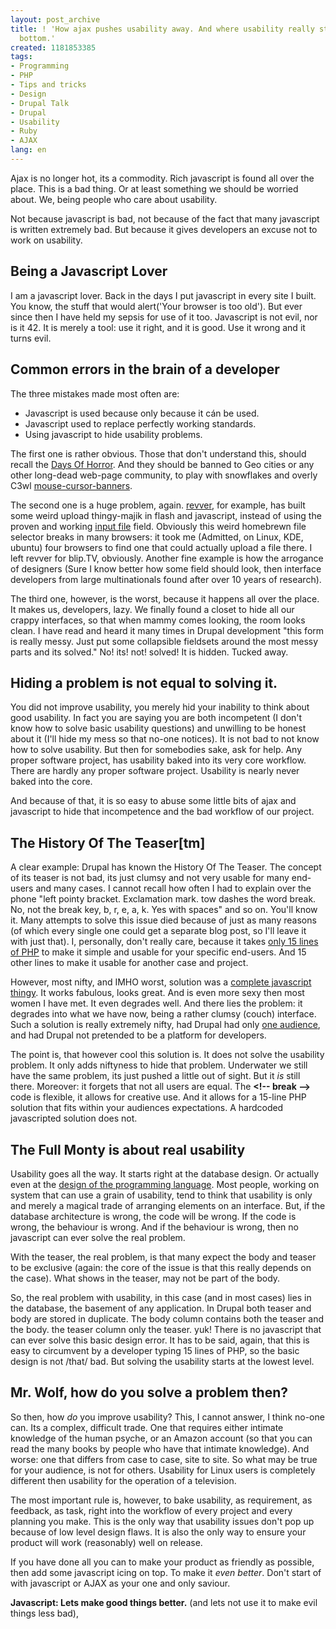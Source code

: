 ```yaml
---
layout: post_archive
title: ! 'How ajax pushes usability away. And where usability really starts: at the
  bottom.'
created: 1181853385
tags:
- Programming
- PHP
- Tips and tricks
- Design
- Drupal Talk
- Drupal
- Usability
- Ruby
- AJAX
lang: en
---
```

Ajax is no longer hot, its a commodity. Rich javascript is found all over the place. This is a bad thing. Or at least something we should be worried about. We, being people who care about usability.

Not because javascript is bad, not because of the fact that many javascript is written extremely bad. But because it gives developers an excuse not to work on usability.

## Being a Javascript Lover
I am a javascript lover. Back in the days I put javascript in every site I built. You know, the stuff that would alert('Your browser is too old'). But ever since then I have held my sepsis for use of it too. Javascript is not evil, nor is it 42. It is merely a tool: use it right, and it is good. Use it wrong and it turns evil.

## Common errors in the brain of a developer
The three mistakes made most often are:
* Javascript is used because only because it cán be used.
* Javascript used to replace perfectly working standards.
* Using javascript to hide usability problems.

The first one is rather obvious. Those that don't understand this, should recall the [Days Of Horror](http://www.jalix.org/ressources/internet/dhtml/_dynduo/dynduo/). And they should be banned to Geo cities or any other long-dead web-page community, to play with snowflakes and overly C3wl [mouse-cursor-banners](http://www.javascriptkit.com/script/script2/sparkler.shtml).

The second one is a huge problem, again. [revver](http://one.revver.com), for example, has built some weird upload thingy-majik in flash and javascript, instead of using the proven and working [input file](http://www.456bereastreet.com/lab/form_controls/file/) field. Obviously this weird homebrewn file selector breaks in many browsers: it took me (Admitted, on Linux, KDE, ubuntu) four browsers to find one that could actually upload a file there. I left revver for blip.TV, obviously.
Another fine example is how the arrogance of designers (Sure I know better how some field should look, then interface developers from large multinationals found after over 10 years of research).

The third one, however, is the worst, because it happens all over the place. It makes us, developers, lazy. We finally found a closet to hide all our crappy interfaces, so that when mammy comes looking, the room looks clean.
I have read and heard it many times in Drupal development "this form is really messy. Just put some collapsible fieldsets around the most messy parts and its solved." No! its! not! solved! It is hidden. Tucked away.

## Hiding a problem is not equal to solving it.
You did not improve usability, you merely hid your inability to think about good usability. In fact you are saying you are both incompetent (I don't know how to solve basic usability questions) and unwilling to be honest about it (I'll hide my mess so that no-one notices).
It is not bad to not know how to solve usability. But then for somebodies sake, ask for help.
Any proper software project, has usability baked into its very core workflow. There are hardly any proper software project. Usability is nearly never baked into the core.

And because of that, it is so easy to abuse some little bits of ajax and javascript to hide that incompetence and the bad workflow of our project.

## The History Of The Teaser[tm]
A clear example: Drupal has known the History Of The Teaser. The concept of its teaser is not bad, its just clumsy and not very usable for many end-users and many cases. I cannot recall how often I had to explain over the phone "left pointy bracket. Exclamation mark. tow dashes the word break. No, not the break key, b, r, e, a, k. Yes with spaces" and so on. You'll know it.
Many attempts to solve this issue died because of just as many reasons (of which every single one could get a separate blog post, so I'll leave it with just that).
I, personally, don't really care, because it takes [only 15 lines of PHP](http://snipplr.com/view/2865/drupal-formalter-for-a-separate-teaser-field/) to make it simple and usable for your specific end-users. And 15 other lines to make it usable for another case and project.

However, most nifty, and IMHO worst, solution was a [complete javascript thingy](http://drupal.org/node/107061). It works fabulous, looks great. And is even more sexy then most women I have met. It even degrades well. And there lies the problem:  it degrades into what we have now, being a rather clumsy (couch) interface. Such a solution is really extremely nifty, had Drupal had only [one audience](http://webschuur.com/publications/blogs/2006-12-26-the_cmc_and_cmf_landscape), and had Drupal not pretended to be a platform for developers.

The point is, that however cool this solution is. It does not solve the usability problem. It only adds niftyness to hide that problem. Underwater we still have the same problem, its just pushed a little out of sight. But it _is_ still there.
Moreover: it forgets that not all users are equal. The __&lt;!-- break --&gt;__ code is flexible, it allows for creative use. And it allows for a 15-line PHP solution that fits within your audiences expectations. A hardcoded javascripted solution does not.

## The Full Monty is about real usability
Usability goes all the way. It starts right at the database design. Or actually even at the [design of the programming language](http://www.artima.com/intv/ruby.html). Most people, working on system that can use a grain of usability, tend to think that usability is only and merely a magical trade of arranging elements on an interface.
But, if the database architecture is wrong, the code will be wrong. If the code is wrong, the behaviour is wrong. And if the behaviour is wrong, then no javascript can ever solve the real problem.

With the teaser, the real problem, is that many expect the body and teaser to be exclusive (again: the core of the issue is that this really depends on the case). What shows in the teaser, may not be part of the body.

So, the real problem with usability, in this case (and in most cases) lies in the database, the basement of any application. In Drupal both teaser and body are stored in duplicate. The body column contains both the teaser and the body. the teaser column only the teaser. yuk! There is no javascript that can ever solve this basic design error.
It has to be said, again, that this is easy to circumvent by a developer typing 15 lines of PHP, so the basic design is not /that/ bad. But solving the usability starts at the lowest level.

## Mr. Wolf, how do you solve a problem then?
So then, how _do_ you improve usability? This, I cannot answer, I think no-one can. Its a complex, difficult trade. One that requires either intimate knowledge of the human psyche, or an Amazon account (so that you can read the many books by people who have that intimate knowledge). And worse: one that differs from case to case, site to site. So what may be true for your audience, is not for others. Usability for Linux users is completely different then usability for the operation of a television.

The most important rule is, however, to bake usability, as requirement, as feedback, as task, right into the workflow of every project and every planning you make. This is the only way that usability issues don't pop up because of low level design flaws. It is also the only way to ensure your product will work (reasonably) well on release. 

If you have done all you can to make your product as friendly as possible, then add some javascript icing on top. To make it _even better_. Don't start of with javascript or AJAX as your one and only saviour.

__Javascript: Lets make good things better.__ (and lets not use it to make evil things less bad),
